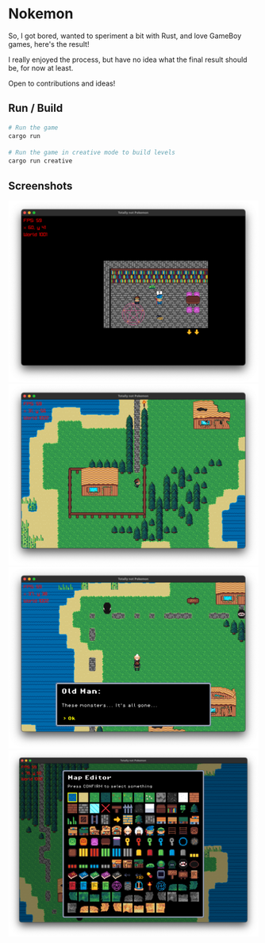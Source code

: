 # Nokemon

So, I got bored, wanted to speriment a bit with Rust, and love GameBoy games, here's the result!

I really enjoyed the process, but have no idea what the final result should be, for now at least.

Open to contributions and ideas!

## Run / Build
```bash
# Run the game
cargo run

# Run the game in creative mode to build levels
cargo run creative
```

## Screenshots
![Game intro](docs/1.png)
![First level](docs/2.png)
![Dialogues](docs/4.png)
![Map Editor](docs/6.png)
